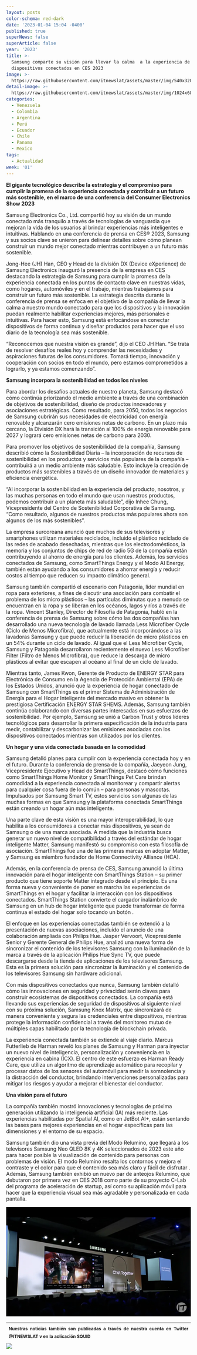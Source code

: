 ```yaml
---
layout: posts
color-schema: red-dark
date: '2023-01-04 15:04 -0400'
published: true
superNews: false
superArticle: false
year: '2023'
title: >-
  Samsung comparte su visión para llevar la calma  a la experiencia de los
  dispositivos conectados en CES 2023
image: >-
  https://raw.githubusercontent.com/itnewslat/assets/master/img/540x320/Samsung-ces-23-p.jpg
detail-image: >-
  https://raw.githubusercontent.com/itnewslat/assets/master/img/1024x680/Samsung-ces-23-g.jpg
categories:
  - Venezuela
  - Colombia
  - Argentina
  - Perú
  - Ecuador
  - Chile
  - Panama
  - Mexico
tags:
  - Actualidad
week: '01'
---
```

**El gigante tecnológico describe la estrategia y el compromiso para cumplir la promesa de la experiencia conectada y contribuir a un futuro más sostenible, en el marco de una conferencia del Consumer Electronics Show 2023**

Samsung Electronics Co., Ltd. compartió hoy su visión de un mundo conectado más tranquilo a través de tecnologías de vanguardia que mejoran la vida de los usuarios al brindar experiencias más inteligentes e intuitivas. Hablando en una conferencia de prensa en CES® 2023, Samsung y sus socios clave se unieron para delinear detalles sobre cómo planean construir un mundo mejor conectado mientras contribuyen a un futuro más sostenible.

Jong-Hee (JH) Han, CEO y Head de la división DX (Device eXperience) de Samsung Electronics inauguró la presencia de la empresa en CES destacando la estrategia de Samsung para cumplir la promesa de la experiencia conectada en los puntos de contacto clave en nuestras vidas, como hogares, automóviles y en el trabajo, mientras trabajamos para construir un futuro más sostenible. La estrategia descrita durante la conferencia de prensa se enfoca en el objetivo de la compañía de llevar la calma a nuestro mundo conectado para que los dispositivos y la innovación puedan realmente habilitar experiencias mejores, más personales e intuitivas. Para hacer esto, Samsung está enfocándose en conectar dispositivos de forma continua y diseñar productos para hacer que el uso diario de la tecnología sea más sostenible.

“Reconocemos que nuestra visión es grande”, dijo el CEO JH Han. “Se trata de resolver desafíos reales hoy y comprender las necesidades y aspiraciones futuras de los consumidores. Tomará tiempo, innovación y cooperación con socios en todo el mundo, pero estamos comprometidos a lograrlo, y ya estamos comenzando”.

**Samsung incorpora la sostenibilidad en todos los niveles**

Para abordar los desafíos actuales de nuestro planeta, Samsung destacó cómo continúa priorizando el medio ambiente a través de una combinación de objetivos de sostenibilidad, diseño de productos innovadores y asociaciones estratégicas. Como resultado, para 2050, todos los negocios de Samsung cubrirán sus necesidades de electricidad con energía renovable y alcanzarán cero emisiones netas de carbono. En un plazo más cercano, la División DX hará la transición al 100% de energía renovable para 2027 y logrará cero emisiones netas de carbono para 2030.
 	
Para promover los objetivos de sostenibilidad de la compañía, Samsung describió cómo la Sostenibilidad Diaria – la incorporación de recursos de sostenibilidad en los productos y servicios más populares de la compañía – contribuirá a un medio ambiente más saludable. Esto incluye la creación de productos más sostenibles a través de un diseño innovador de materiales y eficiencia energética.

“Al incorporar la sostenibilidad en la experiencia del producto, nosotros, y las muchas personas en todo el mundo que usan nuestros productos, podemos contribuir a un planeta más saludable”, dijo Inhee Chung, Vicepresidente del Centro de Sostenibilidad Corporativa de Samsung. “Como resultado, algunos de nuestros productos más populares ahora son algunos de los más sostenibles”.

La empresa surcoreana anunció que muchos de sus televisores y smartphones utilizan materiales reciclados, incluido el plástico reciclado de las redes de acabado desechadas, mientras que los electrodomésticos, la memoria y los conjuntos de chips de red de radio 5G de la compañía están contribuyendo al ahorro de energía para los clientes. Además, los servicios conectados de Samsung, como SmartThings Energy y el Modo AI Energy, también están ayudando a los consumidores a ahorrar energía y reducir costos al tiempo que reducen su impacto climático general.

Samsung también compartió el escenario con Patagonia, líder mundial en ropa para exteriores, a fines de discutir una asociación para combatir el problema de los micro plásticos – las partículas diminutas que a menudo se encuentran en la ropa y se liberan en los océanos, lagos y ríos a través de la ropa. Vincent Stanley, Director de Filosofía de Patagonia, habló en la conferencia de prensa de Samsung sobre cómo las dos compañías han desarrollado una nueva tecnología de lavado llamada Less Microfiber Cycle  (Ciclo de Menos Microfibra), que actualmente está incorporándose a las lavadoras Samsung y que puede reducir la liberación de micro plásticos en un 54%  durante un ciclo de lavado. Al igual que el Less Microfiber Cycle, Samsung y Patagonia desarrollaron recientemente el nuevo Less Microfiber Filter  (Filtro de Menos Microfibra), que reduce la descarga de micro plásticos al evitar que escapen al océano al final de un ciclo de lavado.

Mientras tanto, James Kwon, Gerente de Producto de ENERGY STAR para Electrónica de Consumo en la Agencia de Protección Ambiental (EPA) de los Estados Unidos, anunció que la experiencia de hogar conectado de Samsung con SmartThings es el primer Sistema de Administración de Energía para el Hogar Inteligente del mercado masivo en obtener la prestigiosa Certificación ENERGY STAR SHEMS. Además, Samsung también continúa colaborando con diversas partes interesadas en sus esfuerzos de sostenibilidad. Por ejemplo, Samsung se unió a Carbon Trust y otros líderes tecnológicos para desarrollar la primera especificación de la industria para medir, contabilizar y descarbonizar las emisiones asociadas con los dispositivos conectados mientras son utilizados por los clientes.

**Un hogar y una vida conectada basada en la comodidad**

Samsung detalló planes para cumplir con la experiencia conectada hoy y en el futuro. Durante la conferencia de prensa de la compañía, Jaeyeon Jung, Vicepresidente Ejecutivo y Head de SmartThings, destacó cómo funciones como SmartThings Home Monitor y SmartThings Pet Care brindan comodidad a la experiencia conectada al monitorear y compartir alertas para cualquier cosa fuera de lo común – para personas y mascotas. Impulsados por Samsung Smart TV, estos servicios son algunas de las muchas formas en que Samsung y la plataforma conectada SmartThings están creando un hogar aún más inteligente.

Una parte clave de esta visión es una mayor interoperabilidad, lo que habilita a los consumidores a conectar más dispositivos, ya sean de Samsung o de una marca asociada. A medida que la industria busca generar un nuevo nivel de compatibilidad a través del estándar de hogar inteligente Matter, Samsung manifestó su compromiso con esta filosofía de asociación. SmartThings fue una de las primeras marcas en adoptar Matter, y Samsung es miembro fundador de Home Connectivity Alliance (HCA).

Además, en la conferencia de prensa de CES, Samsung anunció la última innovación para el hogar inteligente con SmartThings Station – su primer producto que tiene soporte Matter integrado desde el principio. Es una forma nueva y conveniente de poner en marcha las experiencias de SmartThings en el hogar y facilitar la interacción con los dispositivos conectados. SmartThings Station convierte el cargador inalámbrico de Samsung en un hub de hogar inteligente que puede transformar de forma continua el estado del hogar solo tocando un botón .

El enfoque en las experiencias conectadas también se extendió a la presentación de nuevas asociaciones, incluido el anuncio de una colaboración ampliada con Philips Hue. Jasper Vervoort, Vicepresidente Senior y Gerente General de Philips Hue, analizó una nueva forma de sincronizar el contenido de los televisores Samsung con la iluminación de la marca a través de la aplicación Philips Hue Sync TV, que puede descargarse desde la tienda de aplicaciones de los televisores Samsung. Esta es la primera solución para sincronizar la iluminación y el contenido de los televisores Samsung sin hardware adicional.

Con más dispositivos conectados que nunca, Samsung también detalló cómo las innovaciones en seguridad y privacidad serán claves para construir ecosistemas de dispositivos conectados. La compañía está llevando sus experiencias de seguridad de dispositivos al siguiente nivel con su próxima solución, Samsung Knox Matrix, que sincronizará de manera conveniente y segura las credenciales entre dispositivos, mientras protege la información confidencial a través del monitoreo mutuo de múltiples capas habilitado por la tecnología de blockchain privada.

La experiencia conectada también se extiende al viaje diario. Marcus Futterlieb de Harman reveló los planes de Samsung y Harman para inyectar un nuevo nivel de inteligencia, personalización y conveniencia en la experiencia en cabina (ICX). El centro de este esfuerzo es Harman Ready Care, que utiliza un algoritmo de aprendizaje automático para recopilar y procesar datos de los sensores del automóvil para medir la somnolencia y la distracción del conductor, brindando intervenciones personalizadas para mitigar los riesgos y ayudar a mejorar el bienestar del conductor.

**Una visión para el futuro**

La compañía también mostró innovaciones y tecnologías de próxima generación utilizando la inteligencia artificial (IA) más reciente. Las experiencias habilitadas por Spatial AI, como en JetBot AI+, están sentando las bases para mejores experiencias en el hogar específicas para las dimensiones y el entorno de su espacio.

Samsung también dio una vista previa del Modo Relumino, que llegará a los televisores Samsung Neo QLED 8K y 4K seleccionados de 2023 este año para hacer posible la visualización de contenido para personas con problemas de visión. El modo Relumino resalta los contornos y mejora el contraste y el color para que el contenido sea más claro y fácil de disfrutar . Además, Samsung también exhibió un nuevo par de anteojos Relumino, que debutaron por primera vez en CES 2018 como parte de su proyecto C-Lab del programa de aceleración de startup, así como su aplicación móvil para hacer que la experiencia visual sea más agradable y personalizada en cada pantalla.

![](https://raw.githubusercontent.com/itnewslat/assets/master/img/540x320/Samsung-ces-23-p.jpg)

<table style="height: 42px;" width="569">
<tbody>
<tr>
<td style="text-align: justify;"><sub><strong>Nuestras noticias también son publicadas a través de nuestra cuenta en Twitter <a href="https://twitter.com/itnewslat?lang=es">@ITNEWSLAT</a> y en la aplicación <a href="https://squidapp.co/en/">SQUID</a></strong></sub></td>
</tr>
</tbody>
</table>

<img src="https://tracker.metricool.com/c3po.jpg?hash=56f88a41e39ab42c063cc51676587a04"/>
